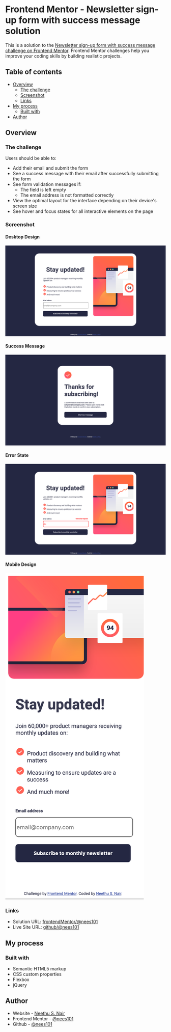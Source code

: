# Frontend Mentor - Newsletter sign-up form with success message solution

This is a solution to the [Newsletter sign-up form with success message challenge on Frontend Mentor](https://www.frontendmentor.io/challenges/newsletter-signup-form-with-success-message-3FC1AZbNrv). Frontend Mentor challenges help you improve your coding skills by building realistic projects.

## Table of contents

- [Overview](#overview)
  - [The challenge](#the-challenge)
  - [Screenshot](#screenshot)
  - [Links](#links)
- [My process](#my-process)
  - [Built with](#built-with)
- [Author](#author)




## Overview

### The challenge

Users should be able to:

- Add their email and submit the form
- See a success message with their email after successfully submitting the form
- See form validation messages if:
  - The field is left empty
  - The email address is not formatted correctly
- View the optimal layout for the interface depending on their device's screen size
- See hover and focus states for all interactive elements on the page

### Screenshot

#### Desktop Design

![](./FinalDesignScreenshots/Desktop-design.png)

#### Success Message

![](./FinalDesignScreenshots/Success-message.png)

#### Error State

![](./FinalDesignScreenshots/Error-state.png)

#### Mobile Design

![](./FinalDesignScreenshots/Mobile-design.png)


### Links

- Solution URL: [frontendMentor/@nees101](https://www.frontendmentor.io/solutions/responsive-newsletter-sign-up-form-with-success-message-v_R-p7S2ya)
- Live Site URL: [github/@nees101](https://nees101.github.io/newsletter-sign-up-with-success-message/)

## My process

### Built with

- Semantic HTML5 markup
- CSS custom properties
- Flexbox
- jQuery


## Author

- Website - [Neethu S. Nair](https://www.neethunair.com)
- Frontend Mentor - [@nees101](https://www.frontendmentor.io/profile/nees101)
- Github - [@nees101](https://www.github.com/nees101)
